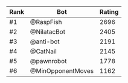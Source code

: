 Rank|Bot|Rating
---|---|---
#1|@RaspFish|2696
#2|@NilatacBot|2405
#3|@anti-bot|2191
#4|@CatNail|2145
#5|@pawnrobot|1778
#6|@MinOpponentMoves|1162
